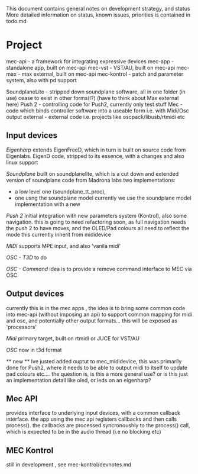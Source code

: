 This document contains general notes on development strategy, and status
More detailed information on status, known issues, priorities is contained in todo.md

# Project
mec-api - a framework for integrating expressive devices
mec-app - standalone app, built on mec-api
mec-vst - VST/AU, built on mec-api
mec-max - max external, built on mec-api
mec-kontrol - patch and parameter system, also with pd support

SoundplaneLite - stripped down soundplane software, all in one folder (in use)
cease to exist in other forms(!?) (have to think about Max external here)
Push 2 - controlling code for Push2, currently only test stuff
Mec - code which binds controller software into a useable form i.e. with Midi/Osc output
external - external code i.e. projects like oscpack/libusb/rtmidi etc


## Input devices

*Eigenharp*
extends  EigenFreeD, which in turn is built on source code from Eigenlabs.
EigenD code, stripped to its essence, with a changes and also linux support

*Soundplane*
built on soundplanelite, which is a cut down and extended version of soundplane code from Madrona labs
two implementations: 
- a low level one (soundplane_tt_proc), 
- one usng the soundplane model
currently we use the soundplane model implementation with a new 

*Push 2*
Initial integration with new parameters system (Kontrol), also some navigation.
this is going to need refactoring soon, as full navigation needs the push 2 to have moves,
and the OLED/Pad colours all need to reflect the mode
this currently inherit from mididevice

*MIDI*
supports MPE input, and also 'vanila midi' 

*OSC - T3D*
to do

*OSC - Command*
idea is to provide a remove command interface to MEC via OSC


## Output devices

currently this is in the mec apps , the idea is to bring some common code into mec-api (without imposing an api) to support common mapping for midi and osc, and potentially other  output formats... this will be exposed as 'processors'

*Midi*
primary target, built on rtmidi or JUCE for VST/AU

*OSC*
now in t3d format

** new ** 
Ive justed added ouptut to mec_mididevice, this was primarily done for Push2, where it needs to be able to output midi to itself to update pad colours etc.... the question is, is this a more general use? or is this just an implementation detail like oled, or leds on an eigenharp?

## Mec API 
provides interface to underlying input devices, with a common callback interface. the app using the mec api registers callbacks and then calls process().
the callbacks are processed syncronoushly to the process() call, which is expected to be in the audio thread (i.e no blocking etc)


## MEC Kontrol
still in development , see mec-kontrol/devnotes.md
